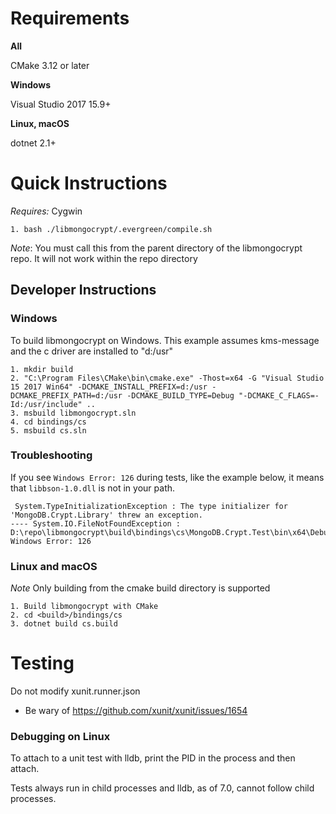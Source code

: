 # Requirements

__All__

CMake 3.12 or later

__Windows__

Visual Studio 2017 15.9+

__Linux, macOS__

dotnet 2.1+


# Quick Instructions

*Requires:* Cygwin
```
1. bash ./libmongocrypt/.evergreen/compile.sh
```
*Note*: You must call this from the parent directory of the libmongocrypt repo. It will not work within the repo directory


## Developer Instructions

### Windows
To build libmongocrypt on Windows. This example assumes kms-message and the c driver are installed to "d:/usr"

```
1. mkdir build
2. "C:\Program Files\CMake\bin\cmake.exe" -Thost=x64 -G "Visual Studio 15 2017 Win64" -DCMAKE_INSTALL_PREFIX=d:/usr -DCMAKE_PREFIX_PATH=d:/usr -DCMAKE_BUILD_TYPE=Debug "-DCMAKE_C_FLAGS=-Id:/usr/include" ..
3. msbuild libmongocrypt.sln
4. cd bindings/cs
5. msbuild cs.sln
```

### Troubleshooting

If you see `Windows Error: 126` during tests, like the example below, it means that `libbson-1.0.dll` is not in your path.

```
 System.TypeInitializationException : The type initializer for 'MongoDB.Crypt.Library' threw an exception.
---- System.IO.FileNotFoundException : D:\repo\libmongocrypt\build\bindings\cs\MongoDB.Crypt.Test\bin\x64\Debug\netcoreapp2.1\mongocrypt.dll, Windows Error: 126
```


### Linux and macOS

*Note* Only building from the cmake build directory is supported

```
1. Build libmongocrypt with CMake
2. cd <build>/bindings/cs
3. dotnet build cs.build
```

# Testing
Do not modify xunit.runner.json
- Be wary of https://github.com/xunit/xunit/issues/1654

### Debugging on Linux
To attach to a unit test with lldb, print the PID in the process and then attach.

Tests always run in child processes and lldb, as of 7.0, cannot follow child processes.

